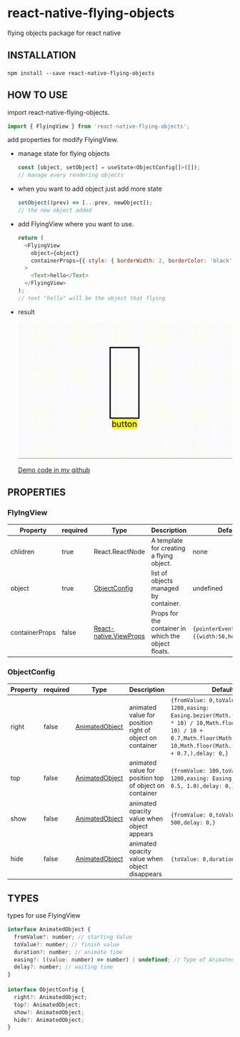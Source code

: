 # react-native-flying-objects

flying objects package for react native

## INSTALLATION

`npm install --save react-native-flying-objects`

## HOW TO USE

import react-native-flying-objects.

```js
import { FlyingView } from 'react-native-flying-objects';
```

add properties for modify FlyingView.

- manage state for flying objects

  ```js
  const [object, setObject] = useState<ObjectConfig[]>([]);
  // manage every rendering objects
  ```

- when you want to add object just add more state

  ```js
  setObject((prev) => [...prev, newObject]);
  // the new object added
  ```

- add FlyingView where you want to use.

  ```js
  return (
    <FlyingView
      object={object}
      containerProps={{ style: { borderWidth: 2, borderColor: 'black' } }}
    >
      <Text>hello</Text>
    </FlyingView>
  );
  // text "hello" will be the object that flying
  ```

- result

  ![demoVedio](/demo/testCodeDemo.gif)

  [Demo code in my github](https://github.com/ysh4296/react-native-flying-objects/blob/main/dev/App.tsx)

## PROPERTIES

### FlyIngView

| Property       | required | Type                                                              | Description                                         | DefaultValue                                            |
| -------------- | -------- | ----------------------------------------------------------------- | --------------------------------------------------- | ------------------------------------------------------- |
| chlidren       | true     | React.ReactNode                                                   | A template for creating a flying object.            | none                                                    |  |
| object         | true     | [ObjectConfig](#objectconfig)                                     | list of objects managed by container.               | undefined                                               |  |
| containerProps | false    | [React-native.ViewProps](https://reactnative.dev/docs/view#props) | Props for the container in which the object floats. | `{pointerEvents:"none",style={{width:50,height:120}}} ` |

### ObjectConfig

| Property | required | Type                     | Description                                              | DefaultValue                                                                                                                                                                                                                             |
| -------- | -------- | ------------------------ | -------------------------------------------------------- | ---------------------------------------------------------------------------------------------------------------------------------------------------------------------------------------------------------------------------------------- |
| right    | false    | [AnimatedObject](#TYPES) | animated value for position right of object on container | `{fromValue: 0,toValue: 0,duration: 1200,easing: Easing.bezier(Math.floor(Math.random() * 10) / 10,Math.floor(Math.random() * 10) / 10 + 0.7,Math.floor(Math.random() * 10) / 10,Math.floor(Math.random() * 10) / 10 + 0.7,),delay: 0,}` |
| top      | false    | [AnimatedObject](#TYPES) | animated value for position top of object on container   | `{fromValue: 100,toValue: 35,duration: 1200,easing: Easing.bezier(0.5, 1.0, 0.5, 1.0),delay: 0,}`                                                                                                                                        |
| show     | false    | [AnimatedObject](#TYPES) | animated opacity value when object appears               | `{fromValue: 0,toValue: 1,duration: 500,delay: 0,}`                                                                                                                                                                                      |
| hide     | false    | [AnimatedObject](#TYPES) | animated opacity value when object disappears            | `{toValue: 0,duration: 500,delay: 0,}`                                                                                                                                                                                                   |

## TYPES

types for use FlyingView

```js
interface AnimatedObject {
  fromValue?: number; // starting Value
  toValue?: number; // finish value
  duration?: number; // animate time
  easing?: ((value: number) => number) | undefined; // Type of Animated.View.easing
  delay?: number; // waiting time
}

interface ObjectConfig {
  right?: AnimatedObject;
  top?: AnimatedObject;
  show?: AnimatedObject;
  hide?: AnimatedObject;
}
```
